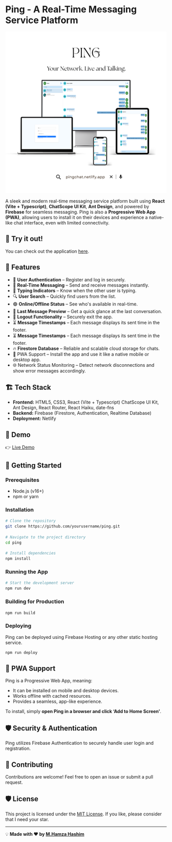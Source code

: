 # Ping - A Real-Time Messaging Service Platform



![Ping Chat App](https://github.com/m-hamza-hashim/ping-chat-app/blob/main/src/assets/images/banner.png)  


A sleek and modern real-time messaging service platform built using **React (Vite + Typescript)**, **ChatScope UI Kit**, **Ant Design**, and powered by **Firebase** for seamless messaging. 
Ping is also a **Progressive Web App (PWA)**, allowing users to install it on their devices and experience a native-like chat interface, even with limited connectivity.

## 💬 Try it out!

You can check out the application [here](https://pingchat.netlify.app). 

## 🚀 Features

- 🔐 **User Authentication** – Register and log in securely.
- 💬 **Real-Time Messaging** – Send and receive messages instantly.
- 📝 **Typing Indicators** – Know when the other user is typing.
- 🔍 **User Search** – Quickly find users from the list.
- 🟢 **Online/Offline Status** – See who's available in real-time.
- 📜 **Last Message Preview** – Get a quick glance at the last conversation.
- 🚪 **Logout Functionality** – Securely exit the app.
- ⏳ **Message Timestamps** – Each message displays its sent time in the footer.
- ⏳ **Message Timestamps** – Each message displays its sent time in the footer.
- 🔥 **Firestore Database** – Reliable and scalable cloud storage for chats.
- 🚀 PWA Support – Install the app and use it like a native mobile or desktop app.
- 🌐 Network Status Monitoring – Detect network disconnections and show error messages accordingly.



## 🏗️ Tech Stack

- **Frontend:** HTML5, CSS3, React (Vite + Typescript) ChatScope UI Kit, Ant Design, React Router, React Haiku, date-fns
- **Backend:** Firebase (Firestore, Authentication, Realtime Database)
- **Deployment:** Netlify

## 🎥 Demo

👉 [Live Demo](https://drive.google.com/file/d/1NL_If69DgwxK9OyD5QYvH_bXvM5uzFUm/view?usp=sharing)

## 🚀 Getting Started

### Prerequisites

- Node.js (v16+)
- npm or yarn

### Installation

```sh
# Clone the repository
git clone https://github.com/yourusername/ping.git

# Navigate to the project directory
cd ping

# Install dependencies
npm install
```

### Running the App

```sh
# Start the development server
npm run dev
```

### Building for Production

```sh
npm run build
```

### Deploying

Ping can be deployed using Firebase Hosting or any other static hosting service.

```sh
npm run deploy
```

## 📱 PWA Support

Ping is a Progressive Web App, meaning:

- It can be installed on mobile and desktop devices.
- Works offline with cached resources.
- Provides a seamless, app-like experience.

To install, simply **open Ping in a browser and click ‘Add to Home Screen’**.

## 🛡️ Security & Authentication

Ping utilizes Firebase Authentication to securely handle user login and registration. 

## 🤝 Contributing

Contributions are welcome! Feel free to open an issue or submit a pull request.

## 🛡️ License

This project is licensed under the [MIT License](LICENSE).
If you like, please consider that I need your star.

---

💡 **Made with ❤️ by [M.Hamza Hashim](https://github.com/m-hamza-hashim)**
